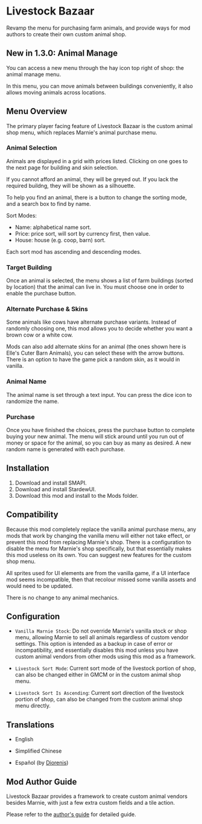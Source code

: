 # Livestock Bazaar

Revamp the menu for purchasing farm animals, and provide ways for mod authors to create their own custom animal shop.

## New in 1.3.0: Animal Manage

You can access a new menu through the hay icon top right of shop: the animal manage menu.

In this menu, you can move animals between buildings conveniently, it also allows moving animals across locations.

## Menu Overview

The primary player facing feature of Livestock Bazaar is the custom animal shop menu, which replaces Marnie's animal purchase menu.

### Animal Selection

Animals are displayed in a grid with prices listed. Clicking on one goes to the next page for building and skin selection.

If you cannot afford an animal, they will be greyed out. If you lack the required buildng, they will be shown as a silhouette.

To help you find an animal, there is a button to change the sorting mode, and a search box to find by name.

Sort Modes:

- Name: alphabetical name sort.
- Price: price sort, will sort by currency first, then value.
- House: house (e.g. coop, barn) sort.

Each sort mod has ascending and descending modes.

### Target Building

Once an animal is selected, the menu shows a list of farm buildings (sorted by location) that the animal can live in. You must choose one in order to enable the purchase button.

### Alternate Purchase & Skins

Some animals like cows have alternate purchase variants. Instead of randomly choosing one, this mod allows you to decide whether you want a brown cow or a white cow.

Mods can also add alternate skins for an animal (the ones shown here is Elle's Cuter Barn Animals), you can select these with the arrow buttons. There is an option to have the game pick a random skin, as it would in vanilla.

### Animal Name

The animal name is set through a text input. You can press the dice icon to randomize the name.

### Purchase

Once you have finished the choices, press the purchase button to complete buying your new animal. The menu will stick around until you run out of money or space for the animal, so you can buy as many as desired. A new random name is generated with each purchase.

## Installation

1. Download and install SMAPI.
2. Download and install StardewUI.
3. Download this mod and install to the Mods folder.

## Compatibility

Because this mod completely replace the vanilla animal purchase menu, any mods that work by changing the vanilla menu will either not take effect, or prevent this mod from replacing Marnie's shop. There is a configuration to disable the menu for Marnie's shop specifically, but that essentially makes this mod useless on its own. You can suggest new features for the custom shop menu.

All sprites used for UI elements are from the vanilla game, if a UI interface mod seems incompatible, then that recolour missed some vanilla assets and would need to be updated.

There is no change to any animal mechanics.

## Configuration

- `Vanilla Marnie Stock`: Do not override Marnie's vanilla stock or shop menu, allowing Marnie to sell all animals regardless of custom vendor settings. This option is intended as a backup in case of error or incompatibility, and essentially disables this mod unless you have custom animal vendors from other mods using this mod as a framework.

- `Livestock Sort Mode`: Current sort mode of the livestock portion of shop, can also be changed either in GMCM or in the custom animal shop menu.

- `Livestock Sort Is Ascending`: Current sort direction of the livestock portion of shop, can also be changed from the custom animal shop menu directly.

## Translations

- English

- Simplified Chinese

- Español (by [Diorenis](https://next.nexusmods.com/profile/Diorenis))

## Mod Author Guide

Livestock Bazaar provides a framework to create custom animal vendors besides Marnie, with just a few extra custom fields and a tile action.

Please refer to the [author's guide](author-guide.md) for detailed guide.
